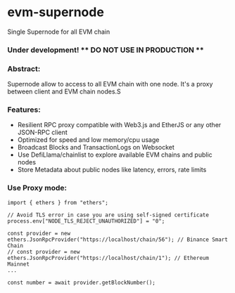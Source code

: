 # evm-supernode

Single Supernode for all EVM chain

### Under development! ** DO NOT USE IN PRODUCTION **

### Abstract:

Supernode allow to access to all EVM chain with one node. It's a proxy between client and EVM chain nodes.S

### Features:

- Resilient RPC proxy compatible with Web3.js and EtherJS or any other JSON-RPC client
- Optimized for speed and low memory/cpu usage
- Broadcast Blocks and TransactionLogs on Websocket
- Use DefiLlama/chainlist to explore available EVM chains and public nodes
- Store Metadata about public nodes like latency, errors, rate limits

### Use Proxy mode:

```
import { ethers } from "ethers";

// Avoid TLS error in case you are using self-signed certificate
process.env["NODE_TLS_REJECT_UNAUTHORIZED"] = "0";

const provider = new ethers.JsonRpcProvider("https://localhost/chain/56"); // Binance Smart Chain
// const provider = new ethers.JsonRpcProvider("https://localhost/chain/1"); // Ethereum Mainnet
...

const number = await provider.getBlockNumber();

```
